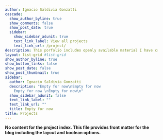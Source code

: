 ```yaml
---
author: Ignacio Saldivia Gonzatti
cascade:
  show_author_byline: true
  show_comments: false
  show_post_date: true
  sidebar:
    show_sidebar_adunit: true
    text_link_label: View all projects
    text_link_url: /project/
description: This porfolio includes openly available material I have created, contributed to, or designed.
layout: list-grid #list-grid
show_author_byline: true
show_button_links: false
show_post_date: false
show_post_thumbnail: true
sidebar:
  author: Ignacio Saldivia Gonzatti
  description: "Empty for now\nEmpty for now
    Empty for now \nEmpty for now\n"
  show_sidebar_adunit: false
  text_link_label: ""
  text_link_url: ""
  title: Empty for now
title: Projects
---
```


**No content for the project index. This file provides front matter for the blog including the layout and boolean options.**
